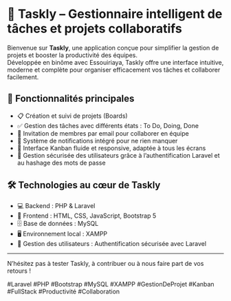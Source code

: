# 🚀 Taskly – Gestionnaire intelligent de tâches et projets collaboratifs

Bienvenue sur **Taskly**, une application conçue pour simplifier la gestion de projets et booster la productivité des équipes.  
Développée en binôme avec Essouiriaya, Taskly offre une interface intuitive, moderne et complète pour organiser efficacement vos tâches et collaborer facilement.

## 👥 Fonctionnalités principales

- 📋 Création et suivi de projets (Boards)  
- ✅ Gestion des tâches avec différents états : To Do, Doing, Done  
- 📧 Invitation de membres par email pour collaborer en équipe  
- 🔔 Système de notifications intégré pour ne rien manquer  
- 🎨 Interface Kanban fluide et responsive, adaptée à tous les écrans  
- 🔐 Gestion sécurisée des utilisateurs grâce à l’authentification Laravel et au hashage des mots de passe  

## 🛠 Technologies au cœur de Taskly

- 💻 Backend : PHP & Laravel  
- 🎨 Frontend : HTML, CSS, JavaScript, Bootstrap 5  
- 🗄 Base de données : MySQL  
- 🖥 Environnement local : XAMPP  
- 🔐 Gestion des utilisateurs : Authentification sécurisée avec Laravel  

---

N’hésitez pas à tester Taskly, à contribuer ou à nous faire part de vos retours !

#Laravel #PHP #Bootstrap #MySQL #XAMPP #GestionDeProjet #Kanban #FullStack #Productivité #Collaboration
